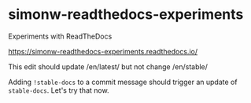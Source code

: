# simonw-readthedocs-experiments

Experiments with ReadTheDocs

https://simonw-readthedocs-experiments.readthedocs.io/

This edit should update /en/latest/ but not change /en/stable/

Adding `!stable-docs` to a commit message should trigger an update of `stable-docs`. Let's try that now.
